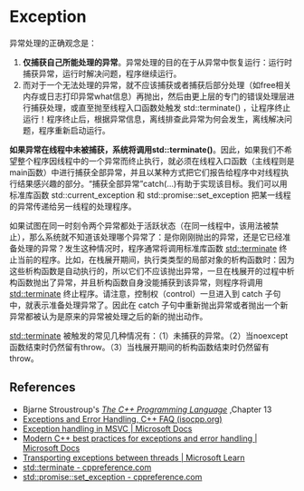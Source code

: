 # Exception

异常处理的正确观念是：

1. **仅捕获自己所能处理的异常**。异常处理的目的在于从异常中恢复运行：运行时捕获异常，运行时解决问题，程序继续运行。
2. 而对于一个无法处理的异常，就不应该捕获或者捕获后部分处理（如free相关内存或日志打印异常what信息）再抛出，然后由更上层的专门的错误处理层进行捕获处理，或直至抛至线程入口函数处触发 std::terminate() ，让程序终止运行！程序终止后，根据异常信息，离线排查此异常为何会发生，离线解决问题，程序重新启动运行。

**如果异常在线程中未被捕获，系统将调用std::terminate()**。因此，如果我们不希望整个程序因线程中的一个异常而终止执行，就必须在线程入口函数（主线程则是main函数）中进行捕获全部异常，并且以某种方式把它们报告给程序中对线程执行结果感兴趣的部分。“捕获全部异常”catch(...)有助于实现该目标。我们可以用标准库函数 std::current_exception 和 std::promise::set_exception 把某一线程的异常传递给另一线程的处理程序。

如果试图在同一时刻令两个异常都处于活跃状态（在同一线程中，该用法被禁止），那么系统就不知道该处理哪个异常了：是你刚刚抛出的异常，还是它已经准备处理的异常？发生这种情况时，程序通常将调用标准库函数 [std::terminate](https://en.cppreference.com/w/cpp/error/terminate) 终止当前的程序。比如，在栈展开期间，执行类类型的局部对象的析构函数时：因为这些析构函数是自动执行的，所以它们不应该抛出异常，一旦在栈展开的过程中析构函数抛出了异常，并且析构函数自身没能捕获到该异常，则程序将调用 [std::terminate](https://en.cppreference.com/w/cpp/error/terminate) 终止程序。请注意，控制权（control）一旦进入到 catch 子句中，就表示准备处理异常了。因此在 catch 子句中重新抛出异常或者抛出一个新异常都被认为是原来的异常被处理之后的新的抛出动作。

[std::terminate](https://en.cppreference.com/w/cpp/error/terminate) 被触发的常见几种情况有：（1）未捕获的异常。（2）当noexcept函数结束时仍然留有throw。（3）当栈展开期间的析构函数结束时仍然留有throw。

## References

- Bjarne Stroustroup's [*The C++ Programming Language*](http://www.amazon.com/The-Programming-Language-4th-Edition/dp/0321563840/) ,Chapter 13
- [Exceptions and Error Handling, C++ FAQ (isocpp.org)](https://isocpp.org/wiki/faq/exceptions)
- [Exception handling in MSVC | Microsoft Docs](https://docs.microsoft.com/en-us/cpp/cpp/exception-handling-in-visual-cpp?view=msvc-170)
- [Modern C++ best practices for exceptions and error handling | Microsoft Docs](https://docs.microsoft.com/en-us/cpp/cpp/errors-and-exception-handling-modern-cpp?view=msvc-170)
- [Transporting exceptions between threads | Microsoft Learn](https://learn.microsoft.com/en-us/cpp/cpp/transporting-exceptions-between-threads?view=msvc-170)
- [std::terminate - cppreference.com](https://en.cppreference.com/w/cpp/error/terminate)
- [std::promise::set_exception - cppreference.com](https://en.cppreference.com/w/cpp/thread/promise/set_exception)

